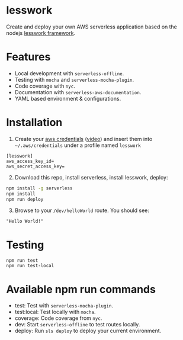# lesswork
Create and deploy your own AWS serverless application based on the nodejs [lesswork framework](https://github.com/Askedio/lesswork-framework).

# Features
* Local development with `serverless-offline`.
* Testing with `mocha` and `serverless-mocha-plugin`.
* Code coverage with `nyc`.
* Documentation with `serverless-aws-documentation`.
* YAML based environment & configurations.

# Installation
1. Create your [aws credentials](https://serverless.com/framework/docs/providers/aws/guide/credentials/) ([video](https://www.youtube.com/watch?v=bFHmgqbAh4M)) and insert them into `~/.aws/credentials` under a profile named `lesswork`
```
[lesswork]
aws_access_key_id=
aws_secret_access_key=
```

2. Download this repo, install serverless, install lesswork, deploy:
```bash
npm install -g serverless
npm install
npm run deploy
```

3. Browse to your `/dev/helloWorld` route. You should see:
```
"Hello World!"
```

# Testing
```
npm run test
npm run test-local
```


# Available npm run commands
* test: Test with `serverless-mocha-plugin`.
* test:local: Test locally with `mocha`.
* coverage: Code coverage from `nyc`.
* dev: Start `serverless-offline` to test routes locally.
* deploy: Run `sls deploy` to deploy your current environment.